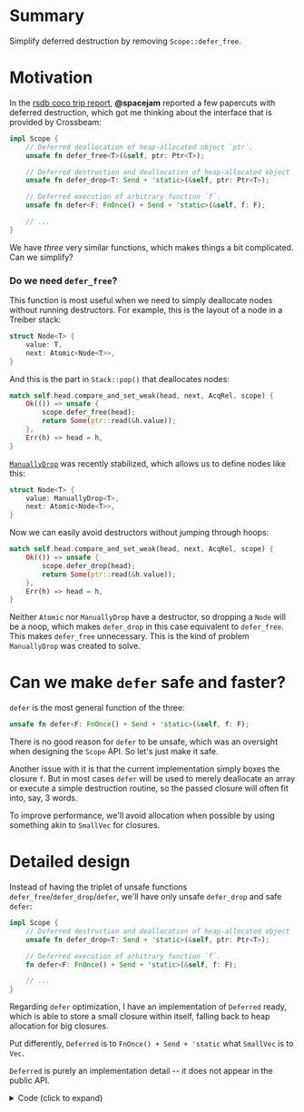 # Summary

Simplify deferred destruction by removing `Scope::defer_free`.

# Motivation

In the [rsdb coco trip report](https://github.com/stjepang/coco/issues/7), **@spacejam**
reported a few papercuts with deferred destruction, which got me thinking about the interface
that is provided by Crossbeam:

```rust
impl Scope {
    // Deferred deallocation of heap-allocated object `ptr`.
    unsafe fn defer_free<T>(&self, ptr: Ptr<T>);

    // Deferred destruction and deallocation of heap-allocated object `ptr`.
    unsafe fn defer_drop<T: Send + 'static>(&self, ptr: Ptr<T>);

    // Deferred execution of arbitrary function `f`.
    unsafe fn defer<F: FnOnce() + Send + 'static>(&self, f: F);

    // ...
}
```

We have *three* very similar functions, which makes things a bit complicated. Can we simplify?

### Do we need `defer_free`?

This function is most useful when we need to simply deallocate nodes without running
destructors. For example, this is the layout of a node in a Treiber stack:

```rust
struct Node<T> {
    value: T,
    next: Atomic<Node<T>>,
}
```

And this is the part in `Stack::pop()` that deallocates nodes:

```rust
match self.head.compare_and_set_weak(head, next, AcqRel, scope) {
    Ok(()) => unsafe {
        scope.defer_free(head);
        return Some(ptr::read(&h.value));
    },
    Err(h) => head = h,
}
```

[`ManuallyDrop`](https://doc.rust-lang.org/stable/std/mem/union.ManuallyDrop.html) was
recently stabilized, which allows us to define nodes like this:

```rust
struct Node<T> {
    value: ManuallyDrop<T>,
    next: Atomic<Node<T>>,
}
```

Now we can easily avoid destructors without jumping through hoops:

```rust
match self.head.compare_and_set_weak(head, next, AcqRel, scope) {
    Ok(()) => unsafe {
        scope.defer_drop(head);
        return Some(ptr::read(&h.value));
    },
    Err(h) => head = h,
}
```

Neither `Atomic` nor `ManuallyDrop` have a destructor, so dropping a `Node` will be a noop,
which makes `defer_drop` in this case equivalent to `defer_free`.
This makes `defer_free` unnecessary.
This is the kind of problem `ManuallyDrop` was created to solve.

# Can we make `defer` safe and faster?

`defer` is the most general function of the three:

```rust
unsafe fn defer<F: FnOnce() + Send + 'static>(&self, f: F);
```

There is no good reason for `defer` to be unsafe, which was an oversight when designing
the `Scope` API. So let's just make it safe.

Another issue with it is that the current implementation simply boxes the closure `f`.
But in most cases `defer` will be used to merely deallocate an array or execute a simple
destruction routine, so the passed closure will often fit into, say, 3 words.

To improve performance, we'll avoid allocation when possible by using something akin
to `SmallVec` for closures.

# Detailed design

Instead of having the triplet of unsafe functions `defer_free`/`defer_drop`/`defer`,
we'll have only unsafe `defer_drop` and safe `defer`:

```rust
impl Scope {
    // Deferred destruction and deallocation of heap-allocated object `ptr`.
    unsafe fn defer_drop<T: Send + 'static>(&self, ptr: Ptr<T>);

    // Deferred execution of arbitrary function `f`.
    fn defer<F: FnOnce() + Send + 'static>(&self, f: F);

    // ...
}
```

Regarding `defer` optimization, I have an implementation
of `Deferred` ready, which is able to store a small closure within itself, falling back
to heap allocation for big closures.

Put differently, `Deferred` is to `FnOnce() + Send + 'static` what `SmallVec` is to `Vec`.

`Deferred` is purely an implementation detail -- it does not appear in the public API.

<details>
<summary>Code (click to expand)</summary>
```rust
use std::mem;
use std::ptr;

/// Provides methods to dispatch a call to a `FnOnce()` from a trait object.
trait Callback {
    /// Calls the function from a trait object on the stack.
    ///
    /// This will copy `self`, call the function, and finally drop the copy.
    /// This method may be called only once, and `self` must not be dropped after that (tip: pass
    /// it to `std::mem::forget`).
    unsafe fn copy_and_call(&self);

    /// Calls the function from a trait object on the heap.
    fn call_box(self: Box<Self>);
}

impl<F: FnOnce() + Send + 'static> Callback for F {
    #[inline]
    unsafe fn copy_and_call(&self) {
        let f: Self = ptr::read(self);
        f();
    }

    #[inline]
    fn call_box(self: Box<Self>) {
        let f: Self = *self;
        f();
    }
}

/// The representation of a trait object like `&SomeTrait`.
///
/// This struct has the same layout as types like `&SomeTrait` and `Box<AnotherTrait>`.
///
/// It is actually already provided as `std::raw::TraitObject` gated under the nightly `raw`
/// feature. But we don't use nightly Rust, so the struct was simply copied over into Crossbeam.
///
/// If the layout of this struct changes in the future, Crossbeam will break, but that is a fairly
/// unlikely scenario.
// FIXME(stjepang): When feature `raw` gets stabilized, use `std::raw::TraitObject` instead.
#[repr(C)]
#[derive(Copy, Clone)]
struct TraitObject {
    data: *mut (),
    vtable: *mut (),
}

/// Some space to keep a `FnOnce()` object on the stack.
type Data = [u64; 4];

/// A small `FnOnce()` stored inline on the stack.
struct InlineObject {
    data: Data,
    vtable: *mut (),
}

/// A `FnOnce()` that is stored inline if small, or otherwise boxed on the heap.
///
/// This is a handy way of keeping an unsized `FnOnce()` within a sized structure.
enum Deferred {
    OnStack(InlineObject),
    OnHeap(Option<Box<Callback>>),
}

impl Deferred {
    /// Constructs a new `Deferred` from a `FnOnce()`.
    fn new<F: FnOnce() + Send + 'static>(f: F) -> Self {
        let size = mem::size_of::<F>();
        let align = mem::align_of::<F>();

        if size <= mem::size_of::<Data>() && align <= mem::align_of::<Data>() {
            unsafe {
                let vtable = {
                    let callback: &Callback = &f;
                    let obj: TraitObject = mem::transmute(callback);
                    obj.vtable
                };

                let mut data = Data::default();
                ptr::copy_nonoverlapping(
                    &f as *const F as *const u8,
                    &mut data as *mut Data as *mut u8,
                    size,
                );
                mem::forget(f);

                Deferred::OnStack(InlineObject { data, vtable })
            }
        } else {
            Deferred::OnHeap(Some(Box::new(f)))
        }
    }

    /// Calls the function or panics if it was already called.
    #[inline]
    fn call(&mut self) {
        match *self {
            Deferred::OnStack(ref mut obj) => {
                let vtable = mem::replace(&mut obj.vtable, ptr::null_mut());
                assert!(!vtable.is_null(), "cannot call `FnOnce` more than once");

                unsafe {
                    let data = &mut obj.data as *mut _ as *mut ();
                    let obj = TraitObject { data, vtable };
                    let callback: &Callback = mem::transmute(obj);
                    callback.copy_and_call();
                }
            }
            Deferred::OnHeap(ref mut opt) => {
                let boxed = opt.take().expect("cannot call `FnOnce` more than once");
                boxed.call_box();
            }
        }
    }
}

#[cfg(test)]
mod tests {
    use super::Deferred;

    #[test]
    fn smoke_on_stack() {
        let a = [0u64; 1];
        let mut d = Deferred::new(move || drop(a));
        d.call();
    }

    #[test]
    fn smoke_on_heap() {
        let a = [0u64; 10];
        let mut d = Deferred::new(move || drop(a));
        d.call();
    }

    #[test]
    #[should_panic(expected = "cannot call `FnOnce` more than once")]
    fn twice_on_stack() {
        let a = [0u64; 1];
        let mut d = Deferred::new(move || drop(a));
        d.call();
        d.call();
    }

    #[test]
    #[should_panic(expected = "cannot call `FnOnce` more than once")]
    fn twice_on_heap() {
        let a = [0u64; 10];
        let mut d = Deferred::new(move || drop(a));
        d.call();
        d.call();
    }

    #[test]
    fn string() {
        let a = "hello".to_string();
        let mut d = Deferred::new(move || assert_eq!(a, "hello"));
        d.call();
    }

    #[test]
    fn boxed_slice_i32() {
        let a: Box<[i32]> = vec![2, 3, 5, 7].into_boxed_slice();
        let mut d = Deferred::new(move || assert_eq!(*a, [2, 3, 5, 7]));
        d.call();
    }
}
```
</details>

# Drawbacks

None.

# Alternatives

Keep `defer_free`.

# Unresolved questions

### Do we need `defer_drop`?

It turns out we can replace `defer_drop` with `defer`, too:

```rust
match self.head.compare_and_set_weak(head, next, AcqRel, scope) {
    Ok(()) => unsafe {
        let raw = head.as_raw() as usize;
        scope.defer(|| drop(Box::from_raw(raw as *const Node<T>)));
        return Some(ptr::read(&h.value));
    },
    Err(h) => head = h,
}
```

But this now is a bit unwieldy...

There are several unergonomic obstacles to destruction of `head`:

1. A `Ptr<'scope>` cannot be passed to a `'static` closure.
2. A raw pointer cannot be passed to a `Send` closure (a workaround is to convert the pointer to `usize`).
3. Finally, the raw pointer must be passed to `Box::from_raw`.

To simplify matters, let's introduce a new unsafe constructor, `Owned::from_ptr`:

```rust
match self.head.compare_and_set_weak(head, next, AcqRel, scope) {
    Ok(()) => unsafe {
        let head = Owned::from_ptr(head);
        scope.defer(move || drop(head));
        return Some(ptr::read(&h.value));
    },
    Err(h) => head = h,
}
```

Strictly speaking, this code is possibly incorrect because an `Owned` and `Ptr` pointing to the
same thing exist at the same time. This is okay because the `Owned` will not be used until the
closure executes, but **@RalfJung**'s new unsafe code checker might reject the code as unsound.

We can fix the problem by introducing another unsafe helper method, `Ptr::to_static`, which
converts `Ptr<'scope>` to `Ptr<'static>`:

```rust
match self.head.compare_and_set_weak(head, next, AcqRel, scope) {
    Ok(()) => unsafe {
        let head = head.to_static();
        scope.defer(|| drop(Owned::from_ptr(head)));
        return Some(ptr::read(&h.value));
    },
    Err(h) => head = h,
}
```

But even this is a bit sketchy, and we'd probably prefer conversion to `Ptr<'unsafe>` instead.
A RFC for `unsafe` lifetime was [proposed](https://github.com/rust-lang/rfcs/pull/1918)
and postponed.

Unless we figure out how to make destruction of `Ptr` using `defer` more ergonomic and safe
at the same time, this is left as an unresolved question.
